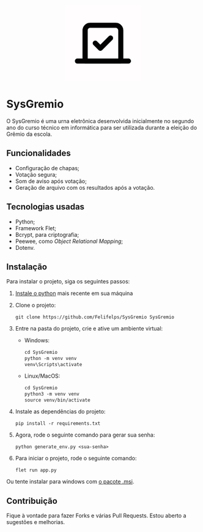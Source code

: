 <p align="center">
    <img src="/assets/icon.png" alt="Logo" width=200 height=200>
</p>

# SysGremio

O SysGremio é uma urna eletrônica desenvolvida inicialmente no segundo ano do curso técnico em informática para ser utilizada durante a eleição do Grêmio da escola.

## Funcionalidades

- Configuração de chapas;
- Votação segura;
- Som de aviso após votação;
- Geração de arquivo com os resultados após a votação.

## Tecnologias usadas

- Python;
- Framework Flet;
- Bcrypt, para criptografia;
- Peewee, como *Object Relational Mapping*;
- Dotenv.

## Instalação

Para instalar o projeto, siga os seguintes passos:

1. [Instale o python](https://www.python.org/downloads/) mais recente em sua máquina
2. Clone o projeto:

    ```
    git clone https://github.com/Felifelps/SysGremio SysGremio
    ```

3. Entre na pasta do projeto, crie e ative um ambiente virtual:

    - Windows:

        ```
        cd SysGremio
        python -m venv venv
        venv\Scripts\activate
        ```

    - Linux/MacOS:

        ```
        cd SysGremio
        python3 -m venv venv
        source venv/bin/activate
        ```

4. Instale as dependências do projeto:

    ```
    pip install -r requirements.txt
    ```

5. Agora, rode o seguinte comando para gerar sua senha:

    ```
    python generate_env.py <sua-senha>
    ```

6. Para iniciar o projeto, rode o seguinte comando:

    ```
    flet run app.py
    ```

Ou tente instalar para windows com [o pacote .msi](/windows).

## Contribuição

Fique à vontade para fazer Forks e várias Pull Requests. Estou aberto a sugestões e melhorias.
